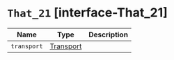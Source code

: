 # `That_21` [interface-That_21]

| Name | Type | Description |
| - | - | - |
| `transport` | [Transport](./Transport.md) | &nbsp; |
